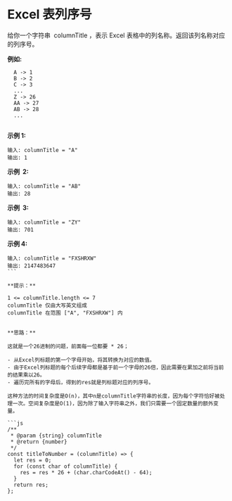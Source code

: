 # Excel 表列序号

给你一个字符串  columnTitle ，表示 Excel 表格中的列名称。返回该列名称对应的列序号。

**例如:**

```
  A -> 1
  B -> 2
  C -> 3
  ...
  Z -> 26
  AA -> 27
  AB -> 28
  ...
 
```

**示例 1:**

```
输入: columnTitle = "A"
输出: 1
```

**示例  2:**

```
输入: columnTitle = "AB"
输出: 28
```

**示例  3:**

```
输入: columnTitle = "ZY"
输出: 701
```

**示例 4:**

````
输入: columnTitle = "FXSHRXW"
输出: 2147483647
``` 

**提示：**

1 <= columnTitle.length <= 7
columnTitle 仅由大写英文组成
columnTitle 在范围 ["A", "FXSHRXW"] 内


**思路：**

这就是一个26进制的问题，前面每一位都要 * 26；

- 从Excel列标题的第一个字母开始，将其转换为对应的数值。
- 由于Excel列标题的每个后续字母都是基于前一个字母的26倍，因此需要在累加之前将当前的结果乘以26。
- 遍历完所有的字母后，得到的res就是列标题对应的列序号。

这种方法的时间复杂度是O(n)，其中n是columnTitle字符串的长度，因为每个字符恰好被处理一次。空间复杂度是O(1)，因为除了输入字符串之外，我们只需要一个固定数量的额外变量。

```js
/**
 * @param {string} columnTitle
 * @return {number}
 */
const titleToNumber = (columnTitle) => {
  let res = 0;
  for (const char of columnTitle) {
    res = res * 26 + (char.charCodeAt() - 64);
  }
  return res;
};
````

